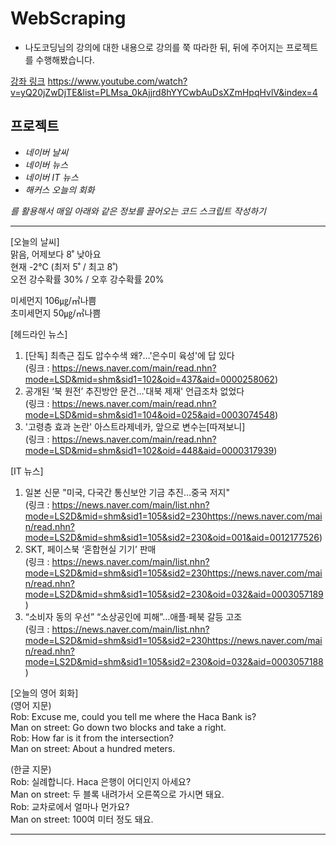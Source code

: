 # WebScraping

* 나도코딩님의 강의에 대한 내용으로 강의를 쭉 따라한 뒤, 뒤에 주어지는 프로젝트를 수행해봤습니다.

[강좌 링크](https://www.youtube.com/watch?v=yQ20jZwDjTE&list=PLMsa_0kAjjrd8hYYCwbAuDsXZmHpqHvlV&index=4)
<https://www.youtube.com/watch?v=yQ20jZwDjTE&list=PLMsa_0kAjjrd8hYYCwbAuDsXZmHpqHvlV&index=4>


## 프로젝트
* _네이버 날씨_
* _네이버 뉴스_
* _네이버 IT 뉴스_
* _해커스 오늘의 회화_<br>

_를 활용해서 매일 아래와 같은 정보를 끌어오는 코드 스크립트 작성하기_


***

[오늘의 날씨]<br>
맑음, 어제보다 8˚ 낮아요<br>
현재 -2℃ (최저 5˚ / 최고 8˚)<br>
오전 강수확률 30% / 오후 강수확률 20%<br>

미세먼지 106㎍/㎥나쁨<br>
초미세먼지 50㎍/㎥나쁨<br>

[헤드라인 뉴스]<br>
1. [단독] 최측근 집도 압수수색 왜?…'은수미 육성'에 답 있다<br>
  (링크 : https://news.naver.com/main/read.nhn?mode=LSD&mid=shm&sid1=102&oid=437&aid=0000258062)<br>
2. 공개된 ‘북 원전’ 추진방안 문건…'대북 제재' 언급조차 없었다<br>
  (링크 : https://news.naver.com/main/read.nhn?mode=LSD&mid=shm&sid1=104&oid=025&aid=0003074548)<br>
3. '고령층 효과 논란' 아스트라제네카, 앞으로 변수는[따져보니]<br>
  (링크 : https://news.naver.com/main/read.nhn?mode=LSD&mid=shm&sid1=102&oid=448&aid=0000317939)<br>

[IT 뉴스]<br>
1. 일본 신문 "미국, 다국간 통신보안 기금 추진…중국 저지"<br>
  (링크 : https://news.naver.com/main/list.nhn?mode=LS2D&mid=shm&sid1=105&sid2=230https://news.naver.com/main/read.nhn?mode=LS2D&mid=shm&sid1=105&sid2=230&oid=001&aid=0012177526)<br>
2. SKT, 페이스북 ‘혼합현실 기기’ 판매<br>
  (링크 : https://news.naver.com/main/list.nhn?mode=LS2D&mid=shm&sid1=105&sid2=230https://news.naver.com/main/read.nhn?mode=LS2D&mid=shm&sid1=105&sid2=230&oid=032&aid=0003057189)<br>
3. “소비자 동의 우선” “소상공인에 피해”…애플·페북 갈등 고조<br>
  (링크 : https://news.naver.com/main/list.nhn?mode=LS2D&mid=shm&sid1=105&sid2=230https://news.naver.com/main/read.nhn?mode=LS2D&mid=shm&sid1=105&sid2=230&oid=032&aid=0003057188)<br>

[오늘의 영어 회화]<br>
(영어 지문)<br>
Rob: Excuse me, could you tell me where the Haca Bank is?<br>
Man on street: Go down two blocks and take a right.<br>
Rob: How far is it from the intersection?<br>
Man on street: About a hundred meters.<br>

(한글 지문)<br>
Rob: 실례합니다. Haca 은행이 어디인지 아세요?<br>
Man on street: 두 블록 내려가서 오른쪽으로 가시면 돼요.<br>
Rob: 교차로에서 얼마나 먼가요?<br>
Man on street: 100여 미터 정도 돼요.<br>
***
